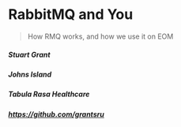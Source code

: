 # RabbitMQ and You

> How RMQ works, and how we use it on EOM

##### Stuart Grant
##### Johns Island
##### Tabula Rasa Healthcare
##### https://github.com/grantsru
